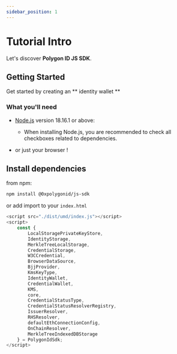 ```yaml
---
sidebar_position: 1
---
```


# Tutorial Intro

Let's discover **Polygon ID JS SDK**.

## Getting Started

Get started by creating an ** identity wallet ** 

### What you'll need

- [Node.js](https://nodejs.org/en/download/) version 18.16.1 or above:
  - When installing Node.js, you are recommended to check all checkboxes related to dependencies.

- or just your browser  !
## Install dependencies

from npm:
```bash
npm install @0xpolygonid/js-sdk
```

or add import to your `index.html` 
```js
<script src="./dist/umd/index.js"></script>
<script>
    const {
        LocalStoragePrivateKeyStore,
        IdentityStorage,
        MerkleTreeLocalStorage,
        CredentialStorage,
        W3CCredential,
        BrowserDataSource,
        BjjProvider,
        KmsKeyType,
        IdentityWallet,
        CredentialWallet,
        KMS,
        core,
        CredentialStatusType,
        CredentialStatusResolverRegistry,
        IssuerResolver,
        RHSResolver, 
        defaultEthConnectionConfig,
        OnChainResolver,
        MerkleTreeIndexedDBStorage
    } = PolygonIdSdk;
</script>
```